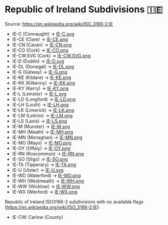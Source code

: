 # Republic of Ireland Subdivisions 🇮🇪

Source: https://en.wikipedia.org/wiki/ISO_3166-2:IE

* IE-C (Connaught) -> [IE-C.svg](https://github.com/amckenna41/iso3166-flag-icons/blob/main/iso3166-2-icons/IE/IE-C.svg)
* IE-CE (Clare) -> [IE-CE.png](https://github.com/amckenna41/iso3166-flag-icons/blob/main/iso3166-2-icons/IE/IE-CE.png)
* IE-CN (Cavan) -> [IE-CN.png](https://github.com/amckenna41/iso3166-flag-icons/blob/main/iso3166-2-icons/IE/IE-CN.png)
* IE-CO (Cork) -> [IE-CO.png](https://github.com/amckenna41/iso3166-flag-icons/blob/main/iso3166-2-icons/IE/IE-CO.png)
* IE-CW.SVG (Cork) -> [IE-CW.SVG.png](https://github.com/amckenna41/iso3166-flag-icons/blob/main/iso3166-2-icons/IE/IE-CW.SVG.png)
* IE-D (Dublin) -> [IE-D.svg](https://github.com/amckenna41/iso3166-flag-icons/blob/main/iso3166-2-icons/IE/IE-D.svg)
* IE-DL (Donegal) -> [IE-DL.png](https://github.com/amckenna41/iso3166-flag-icons/blob/main/iso3166-2-icons/IE/IE-DL.png)
* IE-G (Galway) -> [IE-G.png](https://github.com/amckenna41/iso3166-flag-icons/blob/main/iso3166-2-icons/IE/IE-G.png)
* IE-KE (Kildare) -> [IE-KE.png](https://github.com/amckenna41/iso3166-flag-icons/blob/main/iso3166-2-icons/IE/IE-KE.png)
* IE-KK (Kilkenny) -> [IE-KK.png](https://github.com/amckenna41/iso3166-flag-icons/blob/main/iso3166-2-icons/IE/IE-KK.png)
* IE-KY (Kerry) -> [IE-KY.png](https://github.com/amckenna41/iso3166-flag-icons/blob/main/iso3166-2-icons/IE/IE-KY.png)
* IE-L (Leinster) -> [IE-L.svg](https://github.com/amckenna41/iso3166-flag-icons/blob/main/iso3166-2-icons/IE/IE-L.svg)
* IE-LD (Longford) -> [IE-LD.png](https://github.com/amckenna41/iso3166-flag-icons/blob/main/iso3166-2-icons/IE/IE-LD.png)
* IE-LH (Louth) -> [IE-LH.png](https://github.com/amckenna41/iso3166-flag-icons/blob/main/iso3166-2-icons/IE/IE-LH.png)
* IE-LK (Limerick) -> [IE-LK.png](https://github.com/amckenna41/iso3166-flag-icons/blob/main/iso3166-2-icons/IE/IE-LK.png)
* IE-LM (Leitrim) -> [IE-LM.png](https://github.com/amckenna41/iso3166-flag-icons/blob/main/iso3166-2-icons/IE/IE-LM.png)
* IE-LS (Laois) -> [IE-LS.png](https://github.com/amckenna41/iso3166-flag-icons/blob/main/iso3166-2-icons/IE/IE-LS.png)
* IE-M (Munster) -> [IE-M.svg](https://github.com/amckenna41/iso3166-flag-icons/blob/main/iso3166-2-icons/IE/IE-M.svg)
* IE-MH (Meath) -> [IE-MH.png](https://github.com/amckenna41/iso3166-flag-icons/blob/main/iso3166-2-icons/IE/IE-MH.png)
* IE-MN (Monaghan) -> [IE-MN.png](https://github.com/amckenna41/iso3166-flag-icons/blob/main/iso3166-2-icons/IE/IE-MN.png)
* IE-MO (Mayo) -> [IE-MO.png](https://github.com/amckenna41/iso3166-flag-icons/blob/main/iso3166-2-icons/IE/IE-MO.png)
* IE-OY (Offaly) -> [IE-OY.png](https://github.com/amckenna41/iso3166-flag-icons/blob/main/iso3166-2-icons/IE/IE-OY.png)
* IE-RN (Roscommon) -> [IE-RN.png](https://github.com/amckenna41/iso3166-flag-icons/blob/main/iso3166-2-icons/IE/IE-RN.png)
* IE-SO (Sligo) -> [IE-SO.png](https://github.com/amckenna41/iso3166-flag-icons/blob/main/iso3166-2-icons/IE/IE-SO.png)
* IE-TA (Tipperary) -> [IE-TA.png](https://github.com/amckenna41/iso3166-flag-icons/blob/main/iso3166-2-icons/IE/IE-TA.png)
* IE-U (Ulster) -> [IE-U.svg](https://github.com/amckenna41/iso3166-flag-icons/blob/main/iso3166-2-icons/IE/IE-U.svg)
* IE-WD (Waterford) -> [IE-WD.png](https://github.com/amckenna41/iso3166-flag-icons/blob/main/iso3166-2-icons/IE/IE-WD.png)
* IE-WH (Westmeath) -> [IE-WH.png](https://github.com/amckenna41/iso3166-flag-icons/blob/main/iso3166-2-icons/IE/IE-WH.png)
* IE-WW (Wicklow) -> [IE-WW.png](https://github.com/amckenna41/iso3166-flag-icons/blob/main/iso3166-2-icons/IE/IE-WW.png)
* IE-WX (Wexford) -> [IE-WX.png](https://github.com/amckenna41/iso3166-flag-icons/blob/main/iso3166-2-icons/IE/IE-WX.png)

Republic of Ireland ISO3166-2 subdivisions with no available flags (https://en.wikipedia.org/wiki/ISO_3166-2:IE):

* IE-CW: Carlow (County)
